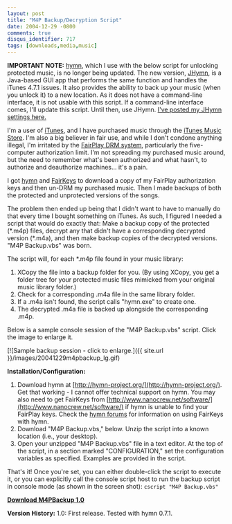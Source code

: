```yaml
---
layout: post
title: "M4P Backup/Decryption Script"
date: 2004-12-29 -0800
comments: true
disqus_identifier: 717
tags: [downloads,media,music]
---
```

**IMPORTANT NOTE:** [hymn](http://hymn-project.org/), which I use with
the below script for unlocking protected music, is no longer being
updated. The new version,
[JHymn](http://www.hymn-project.org/jhymndoc/), is a Java-based GUI app
that performs the same function and handles the iTunes 4.7.1 issues. It
also provides the ability to back up your music (when you unlock it) to
a new location. As it does not have a command-line interface, it is not
usable with this script. If a command-line interface comes, I'll update
this script. Until then, use JHymn. [I've posted my JHymn settings
here.](/archive/2005/01/25/jhymn-settings.aspx)

 I'm a user of [iTunes](http://www.apple.com/itunes/), and I have
purchased music through the [iTunes Music
Store](http://www.apple.com/itunes/store/). I'm also a big believer in
fair use, and while I don't condone anything illegal, I'm irritated by
the [FairPlay DRM system](http://en.wikipedia.org/wiki/FairPlay),
particularly the five-computer authorization limit. I'm not spreading my
purchased music around, but the need to remember what's been authorized
and what hasn't, to authorize and deauthorize machines... it's a pain.

 I got [hymn](http://hymn-project.org/) and
[FairKeys](http://www.nanocrew.net/software/) to download a copy of my
FairPlay authorization keys and then un-DRM my purchased music. Then I
made backups of both the protected and unprotected versions of the
songs.

 The problem then ended up being that I didn't want to have to manually
do that every time I bought something on iTunes. As such, I figured I
needed a script that would do exactly that: Make a backup copy of the
protected (\*.m4p) files, decrypt any that didn't have a corresponding
decrypted version (\*.m4a), and then make backup copies of the decrypted
versions. "M4P Backup.vbs" was born.

 The script will, for each \*.m4p file found in your music library:

1.  XCopy the file into a backup folder for you. (By using XCopy, you
    get a folder tree for your protected music files mimicked from your
    original music library folder.)
2.  Check for a corresponding .m4a file in the same library folder.
3.  If a .m4a isn't found, the script calls "hymn.exe" to create one.
4.  The decrypted .m4a file is backed up alongside the corresponding
    .m4p.



 Below is a sample console session of the "M4P Backup.vbs" script. Click
the image to enlarge it.

 [![Sample backup session - click to
enlarge.]({{ site.url }}/images/20041229m4pbackup_lg.gif)

 **Installation/Configuration:**
1.  Download hymn at
    [http://hymn-project.org/](http://hymn-project.org/). Get that
    working - I cannot offer technical support on hymn. You may also
    need to get FairKeys from
    [http://www.nanocrew.net/software/](http://www.nanocrew.net/software/)
    if hymn is unable to find your FairPlay keys. Check the [hymn
    forums](http://hymn-project.org/forums/) for information on using
    FairKeys with hymn.
2.  Download "M4P Backup.vbs," below. Unzip the script into a known
    location (i.e., your desktop).
3.  Open your unzipped "M4P Backup.vbs" file in a text editor. At the
    top of the script, in a section marked "CONFIGURATION," set the
    configuration variables as specified. Examples are provided in the
    script.



 That's it! Once you're set, you can either double-click the script to
execute it, or you can explicitly call the console script host to run
the backup script in console mode (as shown in the screen shot):
`cscript "M4P Backup.vbs"`

 [**Download M4PBackup
1.0**](https://gist.github.com/tillig/60138a69606729705deeb4505ee9a39d/archive/d597773da1facbcdd36a49bdd7faa556e521d4c3.zip)

 **Version History:**
 1.0: First release. Tested with hymn 0.7.1.
